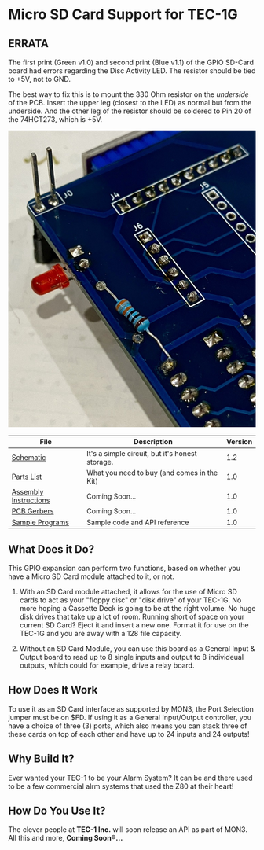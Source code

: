 # Micro SD Card Support for TEC-1G

## ERRATA
The first print (Green v1.0) and second print (Blue v1.1) of the GPIO SD-Card board had errors
regarding the Disc Activity LED. The resistor should be tied to +5V, not to GND.

The best way to fix this is to mount the 330 Ohm resistor on the *underside* of the PCB.
Insert the upper leg (closest to the LED) as normal but from the underside. And the other
leg of the resistor should be soldered to Pin 20 of the 74HCT273, which is +5V.

![Photo Coming Soon...](pictures/GPIO_SD-Card_v11_Errata.jpg)

| File | Description | Version |
|---|---|---|
| [Schematic](TEC-1G_GPIO_SD-Card_Schematic_v1-2.pdf) | It's a simple circuit, but it's honest storage. | 1.2 |
| [Parts List](./Partslist.md) | What you need to buy (and comes in the Kit) | 1.0 |
| [Assembly Instructions](./Assembly.md) | Coming Soon... | 1.0 |
| [PCB Gerbers]() | Coming Soon... | 1.0 |
| [Sample Programs](./Programs/) | Sample code and API reference | 1.0 |

## What Does it Do?
This GPIO expansion can perform two functions, based on whether you have a Micro SD Card module attached to it, or not.
1. With an SD Card module attached, it allows for the use of Micro SD cards to act as your "floppy disc" or "disk drive"
of your TEC-1G.  No more hoping a Cassette Deck is going to be at the right volume. No huge disk drives that take up a lot of room.
Running short of space on your current SD Card? Eject it and insert a new one. Format it for use on the TEC-1G and you are
away with a 128 file capacity.

2. Without an SD Card Module, you can use this board as a General Input & Output board to read up to 8 single inputs
and output to 8 individeual outputs, which could for example, drive a relay board.

## How Does It Work
To use it as an SD Card interface as supported by MON3, the Port Selection jumper must be on $FD. 
If using it as a General Input/Output controller, you have a choice of three (3) ports, which
also means you can stack three of these cards on top of each other and have up to 24 inputs and 24 outputs!

## Why Build It?
Ever wanted your TEC-1 to be your Alarm System? It can be and there used to be a few commercial alrm systems that used the Z80 at their heart!

## How Do You Use It?
The clever people at <b>TEC-1 Inc.</b> will soon release an API as part of MON3.
All this and more, <b>Coming Soon®...</b>

